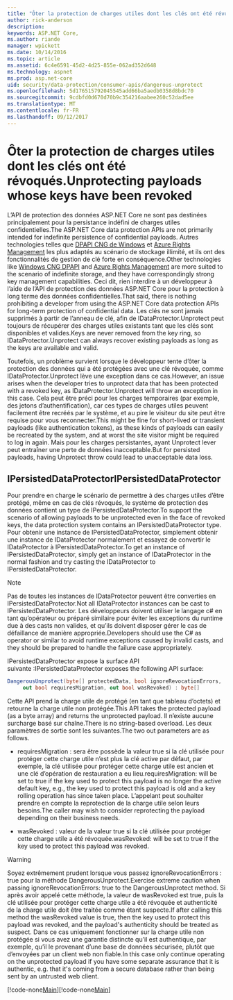 ```yaml
---
title: "Ôter la protection de charges utiles dont les clés ont été révoqués."
author: rick-anderson
description: 
keywords: ASP.NET Core,
ms.author: riande
manager: wpickett
ms.date: 10/14/2016
ms.topic: article
ms.assetid: 6c4e6591-45d2-4d25-855e-062ad352d648
ms.technology: aspnet
ms.prod: asp.net-core
uid: security/data-protection/consumer-apis/dangerous-unprotect
ms.openlocfilehash: 5d176515792045545add66ba5aedb0358d8bdc70
ms.sourcegitcommit: 9cdbfd0d670d70b9c354216aabee260c52dad5ee
ms.translationtype: MT
ms.contentlocale: fr-FR
ms.lasthandoff: 09/12/2017
---
```

# <a name="unprotecting-payloads-whose-keys-have-been-revoked"></a><span data-ttu-id="f08b2-103">Ôter la protection de charges utiles dont les clés ont été révoqués.</span><span class="sxs-lookup"><span data-stu-id="f08b2-103">Unprotecting payloads whose keys have been revoked</span></span>

<a name=data-protection-consumer-apis-dangerous-unprotect></a>

<span data-ttu-id="f08b2-104">L’API de protection des données ASP.NET Core ne sont pas destinées principalement pour la persistance indéfini de charges utiles confidentielles.</span><span class="sxs-lookup"><span data-stu-id="f08b2-104">The ASP.NET Core data protection APIs are not primarily intended for indefinite persistence of confidential payloads.</span></span> <span data-ttu-id="f08b2-105">Autres technologies telles que [DPAPI CNG de Windows](https://msdn.microsoft.com/library/windows/desktop/hh706794%28v=vs.85%29.aspx) et [Azure Rights Management](https://docs.microsoft.com/rights-management/) les plus adaptés au scénario de stockage illimité, et ils ont des fonctionnalités de gestion de clé forte en conséquence.</span><span class="sxs-lookup"><span data-stu-id="f08b2-105">Other technologies like [Windows CNG DPAPI](https://msdn.microsoft.com/library/windows/desktop/hh706794%28v=vs.85%29.aspx) and [Azure Rights Management](https://docs.microsoft.com/rights-management/) are more suited to the scenario of indefinite storage, and they have correspondingly strong key management capabilities.</span></span> <span data-ttu-id="f08b2-106">Ceci dit, rien interdire à un développeur à l’aide de l’API de protection des données ASP.NET Core pour la protection à long terme des données confidentielles.</span><span class="sxs-lookup"><span data-stu-id="f08b2-106">That said, there is nothing prohibiting a developer from using the ASP.NET Core data protection APIs for long-term protection of confidential data.</span></span> <span data-ttu-id="f08b2-107">Les clés ne sont jamais supprimés à partir de l’anneau de clé, afin de IDataProtector.Unprotect peut toujours de récupérer des charges utiles existants tant que les clés sont disponibles et valides.</span><span class="sxs-lookup"><span data-stu-id="f08b2-107">Keys are never removed from the key ring, so IDataProtector.Unprotect can always recover existing payloads as long as the keys are available and valid.</span></span>

<span data-ttu-id="f08b2-108">Toutefois, un problème survient lorsque le développeur tente d’ôter la protection des données qui a été protégées avec une clé révoquée, comme IDataProtector.Unprotect lève une exception dans ce cas.</span><span class="sxs-lookup"><span data-stu-id="f08b2-108">However, an issue arises when the developer tries to unprotect data that has been protected with a revoked key, as IDataProtector.Unprotect will throw an exception in this case.</span></span> <span data-ttu-id="f08b2-109">Cela peut être préci pour les charges temporaires (par exemple, des jetons d’authentification), car ces types de charges utiles peuvent facilement être recréés par le système, et au pire le visiteur du site peut être requise pour vous reconnecter.</span><span class="sxs-lookup"><span data-stu-id="f08b2-109">This might be fine for short-lived or transient payloads (like authentication tokens), as these kinds of payloads can easily be recreated by the system, and at worst the site visitor might be required to log in again.</span></span> <span data-ttu-id="f08b2-110">Mais pour les charges persistantes, ayant Unprotect lever peut entraîner une perte de données inacceptable.</span><span class="sxs-lookup"><span data-stu-id="f08b2-110">But for persisted payloads, having Unprotect throw could lead to unacceptable data loss.</span></span>

## <a name="ipersisteddataprotector"></a><span data-ttu-id="f08b2-111">IPersistedDataProtector</span><span class="sxs-lookup"><span data-stu-id="f08b2-111">IPersistedDataProtector</span></span>

<span data-ttu-id="f08b2-112">Pour prendre en charge le scénario de permettre à des charges utiles d’être protégé, même en cas de clés révoqués, le système de protection des données contient un type de IPersistedDataProtector.</span><span class="sxs-lookup"><span data-stu-id="f08b2-112">To support the scenario of allowing payloads to be unprotected even in the face of revoked keys, the data protection system contains an IPersistedDataProtector type.</span></span> <span data-ttu-id="f08b2-113">Pour obtenir une instance de IPersistedDataProtector, simplement obtenir une instance de IDataProtector normalement et essayez de convertir le IDataProtector à IPersistedDataProtector.</span><span class="sxs-lookup"><span data-stu-id="f08b2-113">To get an instance of IPersistedDataProtector, simply get an instance of IDataProtector in the normal fashion and try casting the IDataProtector to IPersistedDataProtector.</span></span>

> [!NOTE]
> <span data-ttu-id="f08b2-114">Pas de toutes les instances de IDataProtector peuvent être converties en IPersistedDataProtector.</span><span class="sxs-lookup"><span data-stu-id="f08b2-114">Not all IDataProtector instances can be cast to IPersistedDataProtector.</span></span> <span data-ttu-id="f08b2-115">Les développeurs doivent utiliser le langage c# en tant qu’opérateur ou préparé similaire pour éviter les exceptions du runtime due à des casts non valides, et qu’ils doivent disposer gérer le cas de défaillance de manière appropriée.</span><span class="sxs-lookup"><span data-stu-id="f08b2-115">Developers should use the C# as operator or similar to avoid runtime exceptions caused by invalid casts, and they should be prepared to handle the failure case appropriately.</span></span>

<span data-ttu-id="f08b2-116">IPersistedDataProtector expose la surface API suivante :</span><span class="sxs-lookup"><span data-stu-id="f08b2-116">IPersistedDataProtector exposes the following API surface:</span></span>

```csharp
DangerousUnprotect(byte[] protectedData, bool ignoreRevocationErrors,
     out bool requiresMigration, out bool wasRevoked) : byte[]
   ```

<span data-ttu-id="f08b2-117">Cette API prend la charge utile de protégé (en tant que tableau d’octets) et retourne la charge utile non protégée.</span><span class="sxs-lookup"><span data-stu-id="f08b2-117">This API takes the protected payload (as a byte array) and returns the unprotected payload.</span></span> <span data-ttu-id="f08b2-118">Il n’existe aucune surcharge basé sur chaîne.</span><span class="sxs-lookup"><span data-stu-id="f08b2-118">There is no string-based overload.</span></span> <span data-ttu-id="f08b2-119">Les deux paramètres de sortie sont les suivantes.</span><span class="sxs-lookup"><span data-stu-id="f08b2-119">The two out parameters are as follows.</span></span>

* <span data-ttu-id="f08b2-120">requiresMigration : sera être possède la valeur true si la clé utilisée pour protéger cette charge utile n’est plus la clé active par défaut, par exemple, la clé utilisée pour protéger cette charge utile est ancien et une clé d’opération de restauration a eu lieu.</span><span class="sxs-lookup"><span data-stu-id="f08b2-120">requiresMigration: will be set to true if the key used to protect this payload is no longer the active default key, e.g., the key used to protect this payload is old and a key rolling operation has since taken place.</span></span> <span data-ttu-id="f08b2-121">L’appelant peut souhaiter prendre en compte la reprotection de la charge utile selon leurs besoins.</span><span class="sxs-lookup"><span data-stu-id="f08b2-121">The caller may wish to consider reprotecting the payload depending on their business needs.</span></span>

* <span data-ttu-id="f08b2-122">wasRevoked : valeur de la valeur true si la clé utilisée pour protéger cette charge utile a été révoquée.</span><span class="sxs-lookup"><span data-stu-id="f08b2-122">wasRevoked: will be set to true if the key used to protect this payload was revoked.</span></span>

>[!WARNING]
> <span data-ttu-id="f08b2-123">Soyez extrêmement prudent lorsque vous passez ignoreRevocationErrors : true pour la méthode DangerousUnprotect.</span><span class="sxs-lookup"><span data-stu-id="f08b2-123">Exercise extreme caution when passing ignoreRevocationErrors: true to the DangerousUnprotect method.</span></span> <span data-ttu-id="f08b2-124">Si après avoir appelé cette méthode, la valeur de wasRevoked est true, puis la clé utilisée pour protéger cette charge utile a été révoquée et authenticité de la charge utile doit être traitée comme étant suspecte.</span><span class="sxs-lookup"><span data-stu-id="f08b2-124">If after calling this method the wasRevoked value is true, then the key used to protect this payload was revoked, and the payload's authenticity should be treated as suspect.</span></span> <span data-ttu-id="f08b2-125">Dans ce cas uniquement fonctionner sur la charge utile non protégée si vous avez une garantie distincte qu’il est authentique, par exemple, qu’il le provenant d’une base de données sécurisée, plutôt que d’envoyées par un client web non fiable.</span><span class="sxs-lookup"><span data-stu-id="f08b2-125">In this case only continue operating on the unprotected payload if you have some separate assurance that it is authentic, e.g. that it's coming from a secure database rather than being sent by an untrusted web client.</span></span>

<span data-ttu-id="f08b2-126">[!code-none[Main](dangerous-unprotect/samples/dangerous-unprotect.cs)]</span><span class="sxs-lookup"><span data-stu-id="f08b2-126">[!code-none[Main](dangerous-unprotect/samples/dangerous-unprotect.cs)]</span></span>

